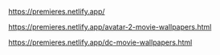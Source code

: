 
https://premieres.netlify.app/

https://premieres.netlify.app/avatar-2-movie-wallpapers.html

https://premieres.netlify.app/dc-movie-wallpapers.html
